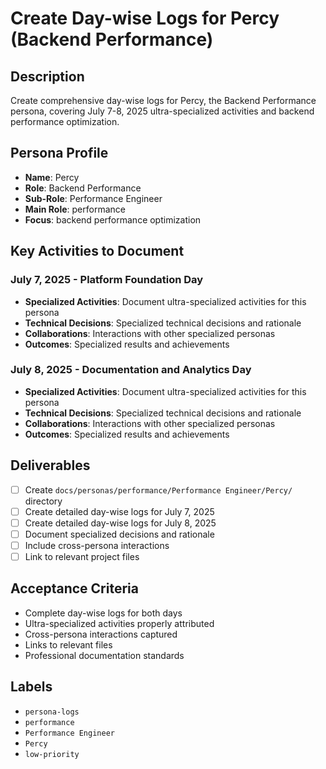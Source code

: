 # Create Day-wise Logs for Percy (Backend Performance)

## Description
Create comprehensive day-wise logs for Percy, the Backend Performance persona, covering July 7-8, 2025 ultra-specialized activities and backend performance optimization.

## Persona Profile
- **Name**: Percy
- **Role**: Backend Performance
- **Sub-Role**: Performance Engineer
- **Main Role**: performance
- **Focus**: backend performance optimization

## Key Activities to Document

### July 7, 2025 - Platform Foundation Day
- **Specialized Activities**: Document ultra-specialized activities for this persona
- **Technical Decisions**: Specialized technical decisions and rationale
- **Collaborations**: Interactions with other specialized personas
- **Outcomes**: Specialized results and achievements

### July 8, 2025 - Documentation and Analytics Day
- **Specialized Activities**: Document ultra-specialized activities for this persona
- **Technical Decisions**: Specialized technical decisions and rationale
- **Collaborations**: Interactions with other specialized personas
- **Outcomes**: Specialized results and achievements

## Deliverables
- [ ] Create `docs/personas/performance/Performance Engineer/Percy/` directory
- [ ] Create detailed day-wise logs for July 7, 2025
- [ ] Create detailed day-wise logs for July 8, 2025
- [ ] Document specialized decisions and rationale
- [ ] Include cross-persona interactions
- [ ] Link to relevant project files

## Acceptance Criteria
- Complete day-wise logs for both days
- Ultra-specialized activities properly attributed
- Cross-persona interactions captured
- Links to relevant files
- Professional documentation standards

## Labels
- `persona-logs`
- `performance`
- `Performance Engineer`
- `Percy`
- `low-priority`
